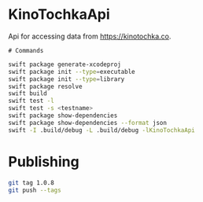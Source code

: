 # KinoTochkaApi

Api for accessing data from https://kinotochka.co.

    # Commands
    
```sh
swift package generate-xcodeproj
swift package init --type=executable
swift package init --type=library
swift package resolve
swift build
swift test -l
swift test -s <testname>
swift package show-dependencies
swift package show-dependencies --format json
swift -I .build/debug -L .build/debug -lKinoTochkaApi
```

# Publishing

```bash
git tag 1.0.8
git push --tags
```

  
